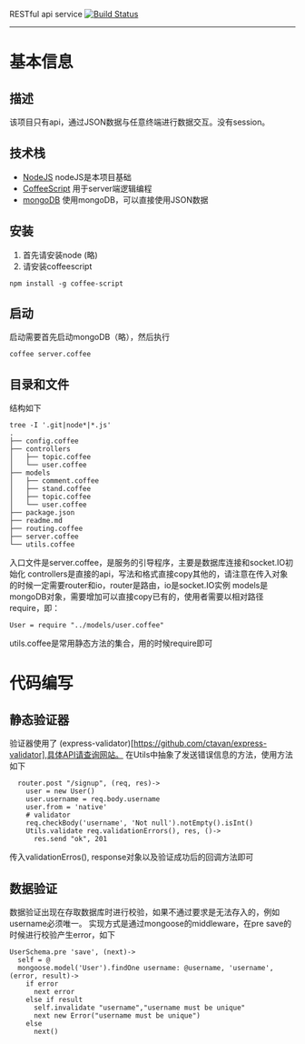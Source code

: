 RESTful api service
[![Build Status](https://travis-ci.org/bufulaizhan/service.svg?branch=master)](https://travis-ci.org/bufulaizhan/service)

- - -

# 基本信息
## 描述
该项目只有api，通过JSON数据与任意终端进行数据交互。没有session。
## 技术栈
* [NodeJS](http://nodejs.org) nodeJS是本项目基础
* [CoffeeScript](http://coffeescript.org/) 用于server端逻辑编程
* [mongoDB](http://mongodb.org) 使用mongoDB，可以直接使用JSON数据

## 安装
1. 首先请安装node (略)
2. 请安装coffeescript
```
npm install -g coffee-script
```
## 启动
启动需要首先启动mongoDB（略），然后执行
```
coffee server.coffee
```
## 目录和文件
结构如下
```
tree -I '.git|node*|*.js'
.
├── config.coffee
├── controllers
│   ├── topic.coffee
│   └── user.coffee
├── models
│   ├── comment.coffee
│   ├── stand.coffee
│   ├── topic.coffee
│   └── user.coffee
├── package.json
├── readme.md
├── routing.coffee
├── server.coffee
└── utils.coffee
```
入口文件是server.coffee，是服务的引导程序，主要是数据库连接和socket.IO初始化
controllers是直接的api，写法和格式直接copy其他的，请注意在传入对象的时候一定需要router和io，router是路由，io是socket.IO实例
models是mongoDB对象，需要增加可以直接copy已有的，使用者需要以相对路径require，即：
```
User = require "../models/user.coffee"
```
utils.coffee是常用静态方法的集合，用的时候require即可


# 代码编写
## 静态验证器
验证器使用了 (express-validator)[https://github.com/ctavan/express-validator],具体API请查询网站。
在Utils中抽象了发送错误信息的方法，使用方法如下
```
  router.post "/signup", (req, res)->
    user = new User()
    user.username = req.body.username
    user.from = 'native'
    # validator
    req.checkBody('username', 'Not null').notEmpty().isInt()
    Utils.validate req.validationErrors(), res, ()->
      res.send "ok", 201
```
传入validationErros(), response对象以及验证成功后的回调方法即可

## 数据验证
数据验证出现在存取数据库时进行校验，如果不通过要求是无法存入的，例如username必须唯一。
实现方式是通过mongoose的middleware，在pre save的时候进行校验产生error，如下
```
UserSchema.pre 'save', (next)->
  self = @
  mongoose.model('User').findOne username: @username, 'username', (error, result)->
    if error
      next error
    else if result
      self.invalidate "username","username must be unique"
      next new Error("username must be unique")
    else
      next()
```
